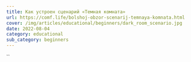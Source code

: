 ```yaml
---
title: Как устроен сценарий «Темная комната»
url: https://comf.life/bolshoj-obzor-scenarij-temnaya-komnata.html
cover: /img/articles/educational/beginners/dark_room_scenario.jpg
date: 2022-08-04
category: educational
sub_category: beginners
---
```

``